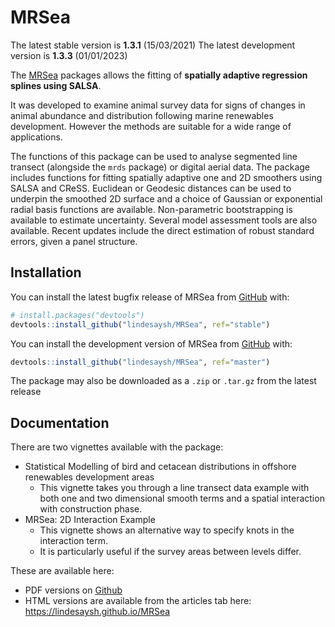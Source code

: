 
<!-- README.md is generated from README.Rmd. Please edit that file -->

# MRSea

The latest stable version is **1.3.1** (15/03/2021)
The latest development version is **1.3.3** (01/01/2023)

The [MRSea](https://lindesaysh.github.io/MRSea) packages allows the fitting of **spatially adaptive regression
splines using SALSA**.

It was developed to examine animal survey data for signs of changes in
animal abundance and distribution following marine renewables
development. However the methods are suitable for a wide range of
applications.

The functions of this package can be used to analyse segmented line
transect (alongside the `mrds` package) or digital aerial data. The
package includes functions for fitting spatially adaptive one and 2D
smoothers using SALSA and CReSS. Euclidean or Geodesic distances can be
used to underpin the smoothed 2D surface and a choice of Gaussian or
exponential radial basis functions are available. Non-parametric
bootstrapping is available to estimate uncertainty. Several model
assessment tools are also available. Recent updates include the direct
estimation of robust standard errors, given a panel structure.

## Installation

You can install the latest bugfix release of MRSea from
[GitHub](https://github.com/lindesaysh/MRSea) with:

``` r
# install.packages("devtools")
devtools::install_github("lindesaysh/MRSea", ref="stable")
```

You can install the development version of MRSea from
[GitHub](https://github.com/lindesaysh/MRSea) with:

``` r
devtools::install_github("lindesaysh/MRSea", ref="master")
```

The package may also be downloaded as a `.zip` or `.tar.gz` from the
latest release

## Documentation

There are two vignettes available with the package:

-   Statistical Modelling of bird and cetacean distributions in offshore
    renewables development areas
    -   This vignette takes you through a line transect data example
        with both one and two dimensional smooth terms and a spatial
        interaction with construction phase.
-   MRSea: 2D Interaction Example
    -   This vignette shows an alternative way to specify knots in the
        interaction term.
    -   It is particularly useful if the survey areas between levels
        differ.

These are available here:

-   PDF versions on
    [Github](https://github.com/lindesaysh/MRSea/tree/master/inst/docs)
-   HTML versions are available from the articles tab here: https://lindesaysh.github.io/MRSea
